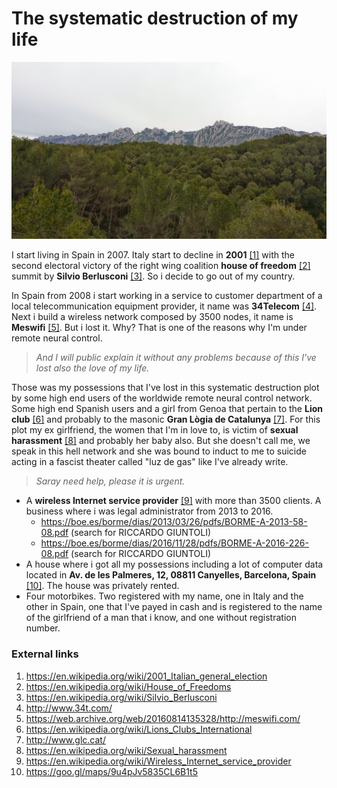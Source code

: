 # The systematic destruction of my life

![Montserrat](../Images/IMG-20141217-WA0000.jpeg)

I start living in Spain in 2007. Italy start to decline in **2001** [[1]](https://en.wikipedia.org/wiki/2001_Italian_general_election) with the second electoral victory of the right wing coalition **house of freedom** [[2]](https://en.wikipedia.org/wiki/House_of_Freedoms) summit by **Silvio Berlusconi** [[3]](https://en.wikipedia.org/wiki/Silvio_Berlusconi). So i decide to go out of my country. 

In Spain from 2008 i start working in a service to customer department of a local telecommunication equipment provider, it name was **34Telecom** [[4]](http://www.34t.com/). Next i build a wireless network composed by 3500 nodes, it name is **Meswifi** [[5]](https://web.archive.org/web/20160814135328/http://meswifi.com/). But i lost it. Why? That is one of the reasons why I'm under remote neural control. 

> *And I will public explain it without any problems because of this I've lost also the love of my life.*

Those was my possessions that I've lost in this systematic destruction plot by some high end users of the worldwide remote neural control network. Some high end Spanish users and a girl from Genoa that pertain to the **Lion club** [[6]](https://en.wikipedia.org/wiki/Lions_Clubs_International) and probably to the masonic **Gran Lògia de Catalunya** [[7]](http://www.glc.cat/). For this plot my ex girlfriend, the women that I'm in love to, is victim of **sexual harassment** [[8]](https://en.wikipedia.org/wiki/Sexual_harassment) and probably her baby also. But she doesn't call me, we speak in this hell network and she was bound to induct to me to suicide acting in a fascist theater called "luz de gas" like I've already write.

> *Saray need help, please it is urgent.*

- A **wireless Internet service provider** [[9]](https://en.wikipedia.org/wiki/Wireless_Internet_service_provider) with more than 3500 clients. A business where i was legal administrator from 2013 to 2016.
  - https://boe.es/borme/dias/2013/03/26/pdfs/BORME-A-2013-58-08.pdf (search for RICCARDO GIUNTOLI)
  - https://boe.es/borme/dias/2016/11/28/pdfs/BORME-A-2016-226-08.pdf (search for RICCARDO GIUNTOLI)
- A house where i got all my possessions including a lot of computer data located in **Av. de les Palmeres, 12, 08811 Canyelles, Barcelona, Spain** [[10]](https://goo.gl/maps/9u4pJv5835CL6B1t5). The house was privately rented.
- Four motorbikes. Two registered with my name, one in Italy and the other in Spain, one that I've payed in cash and is registered to the name of the girlfriend of a man that i know, and one without registration number. 





### External links

1. https://en.wikipedia.org/wiki/2001_Italian_general_election
2. https://en.wikipedia.org/wiki/House_of_Freedoms
3. https://en.wikipedia.org/wiki/Silvio_Berlusconi
4. http://www.34t.com/
5. https://web.archive.org/web/20160814135328/http://meswifi.com/
6. https://en.wikipedia.org/wiki/Lions_Clubs_International
7. http://www.glc.cat/
8. https://en.wikipedia.org/wiki/Sexual_harassment
9. https://en.wikipedia.org/wiki/Wireless_Internet_service_provider
10. https://goo.gl/maps/9u4pJv5835CL6B1t5